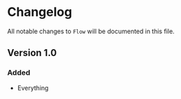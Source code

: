 # Changelog

All notable changes to `Flow` will be documented in this file.

## Version 1.0

### Added
- Everything
